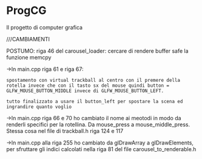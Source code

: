 # ProgCG
Il progetto di computer grafica

///CAMBIAMENTI

POSTUMO:
riga 46 del carousel_loader: cercare di rendere buffer safe la funzione memcpy


->In main.cpp riga 61 e riga 67:

    spostamento con virtual trackball al centro con il premere della rotella invece che con il tasto sx del mouse quindi button = GLFW_MOUSE_BUTTON_MIDDLE invece di GLFW_MOUSE_BUTTON_LEFT.

    tutto finalizzato a usare il button_left per spostare la scena ed ingrandire quanto voglio

->In main.cpp riga 66 e 70 ho cambiato il nome ai meotodi in modo da renderli specifici per la rotellina. Da mouse_press a mouse_middle_press. Stessa cosa nel file di trackball.h riga 124 e 117


->In main.cpp alla riga 255 ho cambiato da glDrawArray a glDrawElements, per sfruttare gli indici calcolati nella riga 81 del file carousel_to_renderable.h

